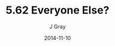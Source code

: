 ---
title: '5.62 Everyone Else?'
alt: 'Mysteries of the Arcana'
date: '2014-11-10'
author: 'J Gray'
artist: 'Keira'
chapter: '5 Inn Trouble'
filler: false
---